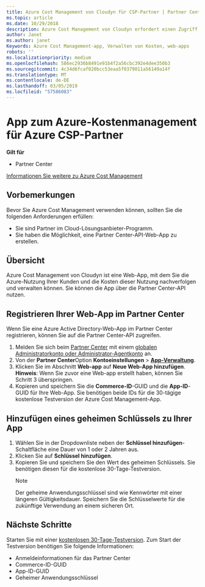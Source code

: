 ```yaml
---
title: Azure Cost Management von Cloudyn für CSP-Partner | Partner Center
ms.topic: article
ms.date: 10/29/2018
description: Azure Cost Management von Cloudyn erfordert einen Zugriff über die Partner Center-API.
author: Janet
ms.author: janet
Keywords: Azure Cost Management-app, Verwalten von Kosten, web-apps
robots: ''
ms.localizationpriority: medium
ms.openlocfilehash: 586ec2936b8491e91b4f2a56cbc392e4dee350b3
ms.sourcegitcommit: 4c34d6fcaf020bcc53eaa5f0379011a56149a14f
ms.translationtype: MT
ms.contentlocale: de-DE
ms.lasthandoff: 03/05/2019
ms.locfileid: "57586083"
---
```

# <a name="azure-cost-management-app-for-azure-csp-partners"></a>App zum Azure-Kostenmanagement für Azure CSP-Partner  

**Gilt für**

-  Partner Center

[Informationen Sie weitere zu Azure Cost Management](https://go.microsoft.com/fwlink/p/?linkid=857893)

## <a name="before-you-begin"></a>Vorbemerkungen
Bevor Sie Azure Cost Management verwenden können, sollten Sie die folgenden Anforderungen erfüllen:

- Sie sind Partner im Cloud-Lösungsanbieter-Programm.
- Sie haben die Möglichkeit, eine Partner Center-API-Web-App zu erstellen.

## <a name="overview"></a>Übersicht

Azure Cost Management von Cloudyn ist eine Web-App, mit dem Sie die Azure-Nutzung Ihrer Kunden und die Kosten dieser Nutzung nachverfolgen und verwalten können. Sie können die App über die Partner Center-API nutzen.

## <a name="register-your-web-app-in-the-partner-center"></a>Registrieren Ihrer Web-App im Partner Center
Wenn Sie eine Azure Active Directory-Web-App im Partner Center registrieren, können Sie auf die Partner Center-API zugreifen. 
1.  Melden Sie sich beim [Partner Center](https://partnercenter.microsoft.com/en-us/pcv/dashboard/overview) mit einem [globalen Administratorkonto oder Administrator-Agentkonto](create-user-accounts-and-set-permissions.md) an.
2.  Von der **Partner Center**Option **Kontoeinstellungen** &gt;  **[App-Verwaltung](https://partnercenter.microsoft.com/en-us/pcv/apiintegration/appmanagement)**.
3.  Klicken Sie im Abschnitt **Web-app** auf **Neue Web-App hinzufügen**.
<br> **Hinweis**: Wenn Sie zuvor eine Web-app erstellt haben, können Sie Schritt 3 überspringen.
4.  Kopieren und speichern Sie die **Commerce-ID**-GUID und die **App-ID**-GUID für Ihre Web-App. Sie benötigen beide IDs für die 30-tägige kostenlose Testversion der Azure Cost Management-App.

## <a name="add-a-secret-key-to-your-app"></a>Hinzufügen eines geheimen Schlüssels zu Ihrer App
1. Wählen Sie in der Dropdownliste neben der **Schlüssel hinzufügen**-Schaltfläche eine Dauer von 1 oder 2 Jahren aus.
2. Klicken Sie auf **Schlüssel hinzufügen**. 
3. Kopieren Sie und speichern Sie den Wert des geheimen Schlüssels. Sie benötigen diesen für die kostenlose 30-Tage-Testversion.<br>
   > [!NOTE]  
   > Der geheime Anwendungsschlüssel sind wie Kennwörter mit einer längeren Gültigkeitsdauer. Speichern Sie die Schlüsselwerte für die zukünftige Verwendung an einem sicheren Ort.

## <a name="next-steps"></a>Nächste Schritte
Starten Sie mit einer [kostenlosen 30-Tage-Testversion](https://go.microsoft.com/fwlink/?linkid=857895).
Zum Start der Testversion benötigen Sie folgende Informationen:
- Anmeldeinformationen für das Partner Center
- Commerce-ID-GUID
- App-ID-GUID
- Geheimer Anwendungsschlüssel
